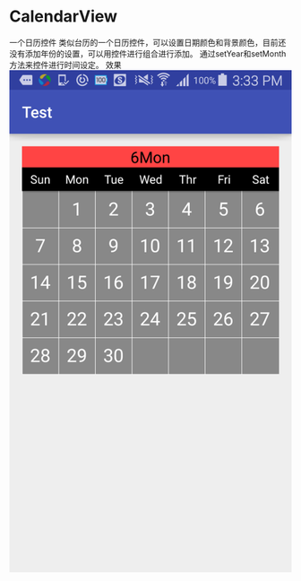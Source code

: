 # CalendarView
一个日历控件
类似台历的一个日历控件，可以设置日期颜色和背景颜色，目前还没有添加年份的设置，可以用控件进行组合进行添加。
通过setYear和setMonth方法来控件进行时间设定。
效果
![image](https://raw.githubusercontent.com/skateboard1991/CalendarView/master/effectPic.png)
